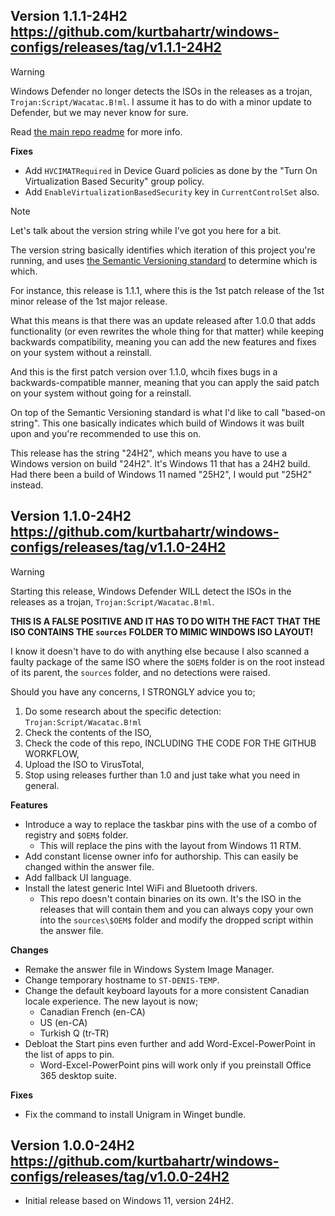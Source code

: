 Version 1.1.1-24H2
https://github.com/kurtbahartr/windows-configs/releases/tag/v1.1.1-24H2
-----------------------------------------------------------------------
> [!WARNING]
> Windows Defender no longer detects the ISOs in the releases as a trojan, `Trojan:Script/Wacatac.B!ml`. I assume it has to do with a minor update to Defender, but we may never know for sure.
> 
> Read [the main repo readme](https://github.com/kurtbahartr/windows-configs/tree/master?tab=readme-ov-file#windows-configs) for more info.

**Fixes**
- Add `HVCIMATRequired` in Device Guard policies as done by the "Turn On Virtualization Based Security" group policy.
- Add `EnableVirtualizationBasedSecurity` key in `CurrentControlSet` also.

> [!NOTE]
> Let's talk about the version string while I've got you here for a bit.
> 
> The version string basically identifies which iteration of this project you're running, and uses [the Semantic Versioning standard](https://semver.org/) to determine which is which.
> 
> For instance, this release is 1.1.1, where this is the 1st patch release of the 1st minor release of the 1st major release.
> 
> What this means is that there was an update released after 1.0.0 that adds functionality (or even rewrites the whole thing for that matter) while keeping backwards compatibility, meaning you can add the new features and fixes on your system without a reinstall.
> 
> And this is the first patch version over 1.1.0, whcih fixes bugs in a backwards-compatible manner, meaning that you can apply the said patch on your system without going for a reinstall.
> 
> On top of the Semantic Versioning standard is what I'd like to call "based-on string". This one basically indicates which build of Windows it was built upon and you're recommended to use this on.
> 
> This release has the string "24H2", which means you have to use a Windows version on build "24H2". It's Windows 11 that has a 24H2 build. Had there been a build of Windows 11 named "25H2", I would put "25H2" instead.

Version 1.1.0-24H2
https://github.com/kurtbahartr/windows-configs/releases/tag/v1.1.0-24H2
-----------------------------------------------------------------------
> [!WARNING]
> Starting this release, Windows Defender WILL detect the ISOs in the releases as a trojan, `Trojan:Script/Wacatac.B!ml`.
> 
> **THIS IS A FALSE POSITIVE AND IT HAS TO DO WITH THE FACT THAT THE ISO CONTAINS THE `sources` FOLDER TO MIMIC WINDOWS ISO LAYOUT!**
> 
> I know it doesn't have to do with anything else because I also scanned a faulty package of the same ISO where the `$OEM$` folder is on the root instead of its parent, the `sources` folder, and no detections were raised.
> 
> Should you have any concerns, I STRONGLY advice you to;
> 1. Do some research about the specific detection: `Trojan:Script/Wacatac.B!ml`
> 2. Check the contents of the ISO,
> 3. Check the code of this repo, INCLUDING THE CODE FOR THE GITHUB WORKFLOW,
> 4. Upload the ISO to VirusTotal,
> 5. Stop using releases further than 1.0 and just take what you need in general.

**Features**
- Introduce a way to replace the taskbar pins with the use of a combo of registry and `$OEM$` folder.
  - This will replace the pins with the layout from Windows 11 RTM.
- Add constant license owner info for authorship. This can easily be changed within the answer file.
- Add fallback UI language.
- Install the latest generic Intel WiFi and Bluetooth drivers.
  - This repo doesn't contain binaries on its own. It's the ISO in the releases that will contain them and you can always copy your own into the `sources\$OEM$` folder and modify the dropped script within the answer file.

**Changes**
- Remake the answer file in Windows System Image Manager.
- Change temporary hostname to `ST-DENIS-TEMP`.
- Change the default keyboard layouts for a more consistent Canadian locale experience. The new layout is now;
  - Canadian French (en-CA)
  - US (en-CA)
  - Turkish Q (tr-TR)
- Debloat the Start pins even further and add Word-Excel-PowerPoint in the list of apps to pin.
  - Word-Excel-PowerPoint pins will work only if you preinstall Office 365 desktop suite.

**Fixes**
- Fix the command to install Unigram in Winget bundle.

Version 1.0.0-24H2
https://github.com/kurtbahartr/windows-configs/releases/tag/v1.0.0-24H2
-----------------------------------------------------------------------
- Initial release based on Windows 11, version 24H2.
